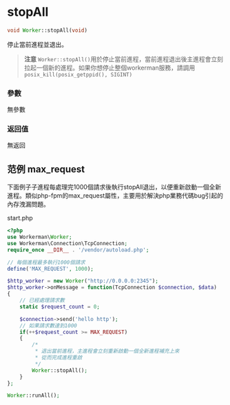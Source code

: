 # stopAll
```php
void Worker::stopAll(void)
```

停止當前進程並退出。

> **注意**
> `Worker::stopAll()`用於停止當前進程，當前進程退出後主進程會立刻拉起一個新的進程。如果你想停止整個workerman服務，請調用`posix_kill(posix_getppid(), SIGINT)`

### 參數
無參數

### 返回值
無返回

## 范例 max_request

下面例子子進程每處理完1000個請求後執行stopAll退出，以便重新啟動一個全新進程。類似php-fpm的max_request屬性，主要用於解決php業務代碼bug引起的內存洩漏問題。

start.php

```php
<?php
use Workerman\Worker;
use Workerman\Connection\TcpConnection;
require_once __DIR__ . '/vendor/autoload.php';

// 每個進程最多執行1000個請求
define('MAX_REQUEST', 1000);

$http_worker = new Worker("http://0.0.0.0:2345");
$http_worker->onMessage = function(TcpConnection $connection, $data)
{
    // 已經處理請求數
    static $request_count = 0;

    $connection->send('hello http');
    // 如果請求數達到1000
    if(++$request_count >= MAX_REQUEST)
    {
        /*
         * 退出當前進程，主進程會立刻重新啟動一個全新進程補充上來
         * 從而完成進程重啟
         */
        Worker::stopAll();
    }
};

Worker::runAll();
```

